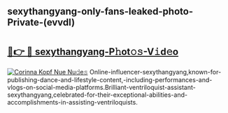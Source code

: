 ## sexythangyang-only-fans​-leaked-photo​-Private-(evvdl)


# <h2><a href="https://mediaupload.pro?title=sexythangyang&ref=git">🔗👉 🔴 sexythangyang-P𝚑ot𝚘𝚜-V𝚒d𝚎o</a></h2>

[![Corinna Kopf Nue Nu𝚍e𝚜](https://i.imgur.com/0qMVB7G.gif)](https://mediaupload.pro?title=sexythangyang&ref=git)
Online-influencer-sexythangyang,known-for-publishing-dance-and-lifestyle-content,-including-performances-and-vlogs-on-social-media-platforms.Brilliant-ventriloquist-assistant-sexythangyang,celebrated-for-their-exceptional-abilities-and-accomplishments-in-assisting-ventriloquists.  